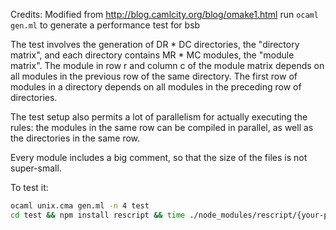 
Credits: Modified from http://blog.camlcity.org/blog/omake1.html
run `ocaml gen.ml` to generate a performance test for bsb

The test involves the generation of DR * DC directories, the
"directory matrix", and each directory contains MR * MC modules,
the "module matrix". The module in row r and column c of the module
matrix depends on all modules in the previous row of the same
directory. The first row of modules in a directory depends on
all modules in the preceding row of directories.


The test setup also permits a lot of parallelism for actually executing
the rules: the modules in the same row can be compiled in parallel,
as well as the directories in the same row.

Every module includes a big comment, so that the size of the files
is not super-small.

To test it:

```sh
ocaml unix.cma gen.ml -n 4 test
cd test && npm install rescript && time ./node_modules/rescript/{your-platform}/rescript.exe
```
